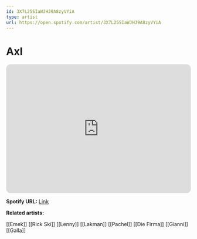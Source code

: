 ```yaml
---
id: 3X7L25SIaWJHJ9A8zyVYiA
type: artist
url: https://open.spotify.com/artist/3X7L25SIaWJHJ9A8zyVYiA
---
```

# Axl

<iframe style="border-radius:12px" src="https://open.spotify.com/embed/artist/3X7L25SIaWJHJ9A8zyVYiA" width="100%" height="352" frameBorder="0" allowfullscreen="" allow="autoplay; clipboard-write; encrypted-media; fullscreen; picture-in-picture" loading="lazy"></iframe>

**Spotify URL:** [Link](https://open.spotify.com/artist/3X7L25SIaWJHJ9A8zyVYiA)

**Related artists:**

[[Emek]]
[[Rick Ski]]
[[Lenny]]
[[Lakman]]
[[Pachel]]
[[Die Firma]]
[[Gianni]]
[[Galla]]
